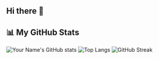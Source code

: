 ## Hi there 👋




## 📊 My GitHub Stats
![Your Name's GitHub stats](https://github-readme-stats.vercel.app/api?username=naveenkumar872e&show_icons=true&theme=radical)
![Top Langs](https://github-readme-stats.vercel.app/api/top-langs/?username=naveenkumar872&layout=compact&theme=radical)
![GitHub Streak](https://streak-stats.demolab.com?user=naveenkumar872&theme=radical)

<!--
**naveenkumar872/naveenkumar872** is a ✨ _special_ ✨ repository because its `README.md` (this file) appears on your GitHub profile.

Here are some ideas to get you started:

- 🔭 I’m currently working on ...
- 🌱 I’m currently learning ...
- 👯 I’m looking to collaborate on ...
- 🤔 I’m looking for help with ...
- 💬 Ask me about ...
- 📫 How to reach me: ...
- 😄 Pronouns: ...
- ⚡ Fun fact: ...
-->
